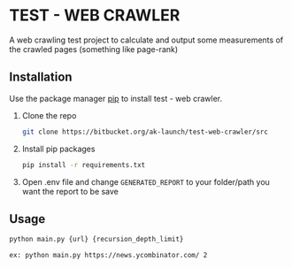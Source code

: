 # TEST - WEB CRAWLER

A web crawling test project to calculate and output some measurements of the crawled pages (something like page-rank)

## Installation

Use the package manager [pip](https://pip.pypa.io/en/stable/) to install test - web crawler.

1. Clone the repo
   ```sh
   git clone https://bitbucket.org/ak-launch/test-web-crawler/src
   ```
3. Install pip packages
   ```sh
   pip install -r requirements.txt
   ```
4. Open .env file and change `GENERATED_REPORT` to your folder/path you want the report to be save

## Usage

```bash
python main.py {url} {recursion_depth_limit}

ex: python main.py https://news.ycombinator.com/ 2
```